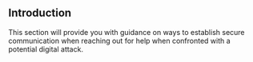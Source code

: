 ## Introduction
This section will provide you with guidance on ways to establish secure communication when reaching out for help when confronted with a potential digital attack.